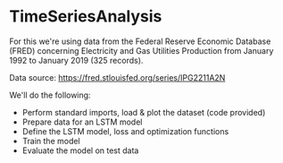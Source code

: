 # TimeSeriesAnalysis

For this we're using data from the Federal Reserve Economic Database (FRED) concerning Electricity and Gas Utilities Production from January 1992 to January 2019 (325 records).

Data source: https://fred.stlouisfed.org/series/IPG2211A2N

We'll do the following:
* Perform standard imports, load & plot the dataset (code provided)
* Prepare data for an LSTM model
* Define the LSTM model, loss and optimization functions
* Train the model
* Evaluate the model on test data
